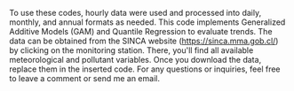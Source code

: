 To use these codes, hourly data were used and processed into daily, monthly, and annual formats as needed.
This code implements Generalized Additive Models (GAM) and Quantile Regression to evaluate trends.
The data can be obtained from the SINCA website (https://sinca.mma.gob.cl/) by clicking on the monitoring station. There, you'll find all available meteorological and pollutant variables.
Once you download the data, replace them in the inserted code.
For any questions or inquiries, feel free to leave a comment or send me an email.
